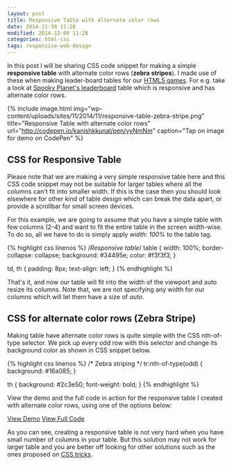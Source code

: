 ```yaml
---
layout: post
title: Responsive Table with alternate color rows
date: 2014-11-30 11:28
modified: 2014-12-09 11:28
categories: html-css
tags: responsive-web-design
---
```

In this post I will be sharing CSS code snippet for making a simple **responsive table** with alternate color rows (**zebra stripes**). I made use of these when making leader-board tables for our <a href="http://games.kunruchcreations.com/" target="_blank">HTML5 games</a>. For e.g. take a look at <a href="http://games.kunruchcreations.com/spooky_planet/leaderboard" target="_blank">Spooky Planet's leaderboard</a> table which is responsive and has alternate color rows.

{% include image.html img="wp-content/uploads/sites/11/2014/11/responsive-table-zebra-stripe.png" title="Responsive Table with alternate color rows" url="http://codepen.io/kanishkkunal/pen/yyNmNm" caption="Tap on image for demo on CodePen" %}

<h2>CSS for Responsive Table</h2>
Please note that we are making a very simple responsive table here and this CSS code snippet may not be suitable for larger tables where all the columns can't fit into smaller width. If this is the case then you should look elsewhere for other kind of table design which can break the data apart, or provide a scrollbar for small screen devices.

For this example, we are going to assume that you have a simple table with few columns (2-4) and want to fit the entire table in the screen width-wise. To do so, all we have to do is simply apply <em>width: 100%</em> to the table tag.

{% highlight css linenos %}
/*Responsive table*/
table {
    width: 100%;
    border-collapse: collapse;
    background: #34495e;
    color: #f3f3f3;
}

td, th {
    padding: 8px;
    text-align: left;
}
{% endhighlight %}

That's it, and now our table will fit into the width of the viewport and auto resize its columns. Note that, we are not specifying any width for our columns which will let them have a size of <em>auto</em>.
<h2>CSS for alternate color rows (Zebra Stripe)</h2>
Making table have alternate color rows is quite simple with the CSS nth-of-type selector. We pick up every odd row with this selector and change its background color as shown in CSS snippet below.

{% highlight css linenos %}
/* Zebra striping */
tr:nth-of-type(odd) {
    background: #16a085;
}

th {
    background: #2c3e50;
    font-weight: bold;
}
{% endhighlight %}

View the demo and the full code in action for the responsive table I created with alternate color rows, using one of the options below:

<p class="text-center">
<a class="ghost-button" href="http://codepen.io/kanishkkunal/full/yyNmNm/" target="_blank">View Demo</a> <a class="ghost-button" href="http://codepen.io/kanishkkunal/pen/yyNmNm" target="_blank">View Full Code</a>
</p>

As you can see, creating a responsive table is not very hard when you have small number of columns in your table. But this solution may not work for larger table and you are better off looking for other solutions such as the ones proposed on <a href="http://css-tricks.com/responsive-data-tables/" target="_blank">CSS tricks</a>.
